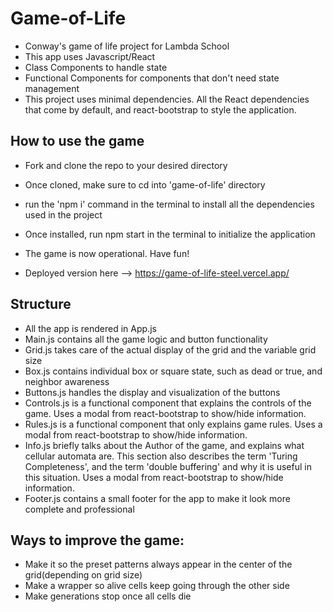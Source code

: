 # Game-of-Life

- Conway's game of life project for Lambda School
- This app uses Javascript/React 
- Class Components to handle state
- Functional Components for components that don't need state management
- This project uses minimal dependencies. All the React dependencies that come by default, and react-bootstrap to style the application.


## How to use the game

- Fork and clone the repo to your desired directory
- Once cloned, make sure to cd into 'game-of-life' directory
- run the 'npm i' command in the terminal to install all the dependencies used in the project
- Once installed, run npm start in the terminal to initialize the application
- The game is now operational. Have fun!

- Deployed version here --> https://game-of-life-steel.vercel.app/

## Structure

- All the app is rendered in App.js
- Main.js contains all the game logic and button functionality
- Grid.js takes care of the actual display of the grid and the variable grid size
- Box.js contains individual box or square state, such as dead or true, and neighbor awareness
- Buttons.js handles the display and visualization of the buttons
- Controls.js is a functional component that explains the controls of the game. Uses a modal from react-bootstrap to show/hide information. 
- Rules.js is a functional component that only explains game rules. Uses a modal from react-bootstrap to show/hide information. 
- Info.js briefly talks about the Author of the  game, and explains what cellular automata are. This section also describes the term 'Turing Completeness', and the term 'double buffering' and why it is useful in this situation. Uses a modal from react-bootstrap to show/hide information. 
- Footer.js contains a small footer for the app to make it look more complete and professional



## Ways to improve the game:

- Make it so the preset patterns always appear in the center of the grid(depending on grid size)
- Make a wrapper so alive cells keep going through the other side
- Make generations stop once all cells die


